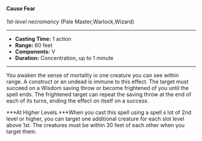 #### Cause Fear
*1st-level necromancy* (Pale Master,Warlock,Wizard)
___
- **Casting Time:** 1 action
- **Range:** 60 feet
- **Components:** V
- **Duration:** Concentration, up to 1 minute
---
You awaken the sense of mortality io one creature you can see within range. A construct or an undead is immune to this effect. The target must succeed on a Wisdom saving throw or become frightened of you until the spell ends. The frightened target can repeat the saving throw at the end of each of its turns, ending the effect on itself on a success.

***At Higher Levels.***When you cast this spell using a spell s lot of 2nd level or higher, you can target one additional creature for each slot level above 1st. The creatures must be within 30 feet of each other when you target them.

